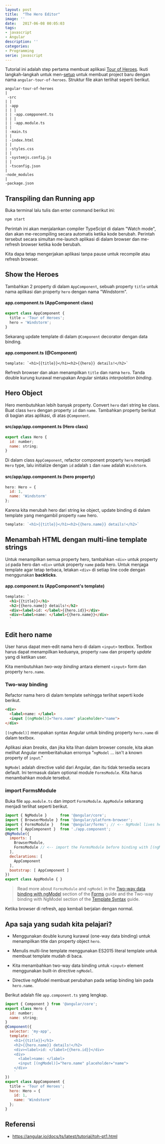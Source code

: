 ```yaml
---
layout: post
title:  "The Hero Editor"
image: ''
date:   2017-06-08 00:05:03
tags:
- javascript
- Angular
description: ''
categories:
- Programming
serie: javascript
---
```


Tutorial ini adalah step pertama membuat aplikasi [Tour of Heroes](http://ekaprasasti.com/angular-tour-of-heroes-tutorial/). Ikuti langkah-langkah untuk men-[setup](http://ekaprasasti.com/setup-angular-documentation/) untuk membuat project baru dengan nama `angular-tour-of-heroes`. Struktur file akan terlihat seperti berikut.

```
angular-tour-of-heroes
|
 -src
| |
| -app
| | |
| | -app.compponent.ts
| | |
| | -app.module.ts
| |
| -main.ts
| |
| -index.html
| |
| -styles.css
| |
| -systemjs.config.js
| |
| -tsconfig.json
|
-node_modules
|
-package.json
```

## Transpiling dan Running app

Buka terminal lalu tulis dan enter command berikut ini:

```bash
npm start
```

Perintah ini akan menjalankan compiler TypeScipt di dalam "Watch mode", dan akan me-recompiling secara automatis ketika kode berubah. Perintah tersebut secara simultan me-launch aplikasi di dalam browser dan me-refresh browser ketika kode berubah.

Kita dapa tetap mengerjakan aplikasi tanpa pause untuk recompile atau refresh browser.

## Show the Heroes

Tambahkan 2 property di dalam `AppComponent`, sebuah property `title` untuk nama aplikasi dan property `hero` dengan nama "Windstorm".

#### app.component.ts (AppComponent class)
```javascript
export class AppComponent {
  title = 'Tour of Heroes';
  hero = 'Windstorm';
}
```

Sekarang update template di dalam `@Component` decorator dengan data binding.

#### app.component.ts (@Component)
```
template: `<h1>{{title}}</h1><h2>{{hero}} details!</h2>`
```

Refresh browser dan akan menampilkan `title` dan nama `hero`. Tanda double kurung kurawal merupakan Angular sintaks *interpolation binding*.

## Hero Object

Hero membutuhkan lebih banyak property. Convert `hero` dari string ke class. Buat class `hero` dengan property `id` dan `name`. Tambahkan property berikut di bagian atas aplikasi, di atas `@Component`.

#### src/app/app.component.ts (Hero class)
```javascript
export class Hero {
  id: number;
  name: string;
}
```

Di dalam class `AppComponent`, refactor component property `hero` menjadi `Hero` type, lalu initialize dengan `id` adalah `1` dan `name` adalah `Windstorm`.

#### src/app/app.component.ts (hero property)
```javascript
hero: Hero = {
  id: 1,
  name: 'Windstorm'
};
```

Karena kita merubah hero dari string ke object, update binding di dalam template yang mengambil property `name` hero.

```javascript
template: `<h1>{{title}}</h1><h2>{{hero.name}} details!</h2>`
```

## Menambah HTML dengan multi-line template strings

Untuk menampilkan semua property hero, tambahkan `<div>` untuk property `id` pada hero dan `<div>` untuk property `name` pada hero. Untuk menjaga template agar tetap terbaca, letakan `<div>` di setiap line code dengan menggunakan **backticks**.

#### app.component.ts (AppComponent's template)
```html
template: `
  <h1>{{title}}</h1>
  <h2>{{hero.name}} details!</h2>
  <div><label>id: </label>{{hero.id}}</div>
  <div><label>name: </label>{{hero.name}}</div>
  `
```

## Edit hero name

User harus dapat men-edit nama hero di dalam `<input>` textbox. Textbox harus dapat menampilkan keduanya, property `name` dan property *update* yang di ketikan user.

Kita membutuhkan *two-way binding* antara element `<input>` form dan property `hero.name`.

### Two-way binding

Refactor nama hero di dalam template sehingga terlihat seperti kode berikut.

```html
<div>
  <label>name: </label>
  <input [(ngModel)]="hero.name" placeholder="name">
</div>
```

`[(ngModel)]` merupakan syntax Angular untuk binding property `hero.name` di dalam textbox.

Aplikasi akan *breaks*, dan jika kita lihan dalam browser console, kita akan melihat Angular memberitahukan errornya "`ngModel` ... isn't a known property of `input`."

`NgModel` adalah directive valid dari Angular, dan itu tidak tersedia secara default. Ini termasuk dalam optional module `FormsModule`. Kita harus menambahkan module tersebut.

### import FormsModule

Buka file `app.module.ts` dan import `FormsModule`. `AppModule` sekarang menjadi terlihat seperti berikut.

```javascript
import { NgModule }      from '@angular/core';
import { BrowserModule } from '@angular/platform-browser';
import { FormsModule }   from '@angular/forms'; // <-- NgModel lives here
import { AppComponent }  from './app.component';
@NgModule({
  imports: [
    BrowserModule,
    FormsModule // <-- import the FormsModule before binding with [(ngModel)]
  ],
  declarations: [
    AppComponent
  ],
  bootstrap: [ AppComponent ]
})
export class AppModule { }
```

> Read more about `FormsModule` and `ngModel` in the [Two-way data binding with ngModel](https://angular.io/docs/ts/latest/guide/forms.html#ngModel) section of the [Forms](https://angular.io/docs/ts/latest/guide/forms.html) guide and the Two-way binding with NgModel section of the [Template Syntax](https://angular.io/docs/ts/latest/guide/template-syntax.html) guide.

Ketika browser di refresh, app kembali berjalan dengan normal.

## Apa saja yang sudah kita pelajari?

- Menggunakan double kurung kurawal (one-way data binding) untuk menampilkan title dan property object `hero`.

- Menulis multi-line template menggunakan ES2015 literal template untuk membuat template mudah di baca.

- Kita menambahkan two-way data binding untuk `<input>` element menggunakan built-in directive `ngModel`.

- Directive ngModel membuat perubahan pada setiap binding lain pada `hero.name`.

Berikut adalah file `app.component.ts` yang lengkap.

```javascript
import { Component } from '@angular/core';
export class Hero {
  id: number;
  name: string;
}
@Component({
  selector: 'my-app',
  template: `
    <h1>{{title}}</h1>
    <h2>{{hero.name}} details!</h2>
    <div><label>id: </label>{{hero.id}}</div>
    <div>
      <label>name: </label>
      <input [(ngModel)]="hero.name" placeholder="name">
    </div>
    `
})
export class AppComponent {
  title = 'Tour of Heroes';
  hero: Hero = {
    id: 1,
    name: 'Windstorm'
  };
}
```

## Referensi

- https://angular.io/docs/ts/latest/tutorial/toh-pt1.html
